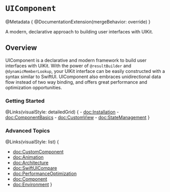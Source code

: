 # ``UIComponent``

@Metadata {
    @DocumentationExtension(mergeBehavior: override)
}

A modern, declarative approach to building user interfaces with UIKit.

## Overview

UIComponent is a declarative and modern framework to build user interfaces with UIKit. With the power of `@resultBuilder` and `@dynamicMemberLookup`, your UIKit interface can be easily constructed with a syntax similar to SwiftUI. UIComponent also embraces unidirectional data flow instead of two way binding, and offers great performance and optimization opportunities.

### Getting Started

@Links(visualStyle: detailedGrid) {
    - <doc:Installation>
    - <doc:ComponentBasics>
    - <doc:CustomView>
    - <doc:StateManagement>
}

### Advanced Topics

@Links(visualStyle: list) {
- <doc:CustomComponent>
- <doc:Animation>
- <doc:Architecture>
- <doc:SwiftUICompare>
- <doc:PerformanceOptimization>
- <doc:Component>
- <doc:Environment>
}
